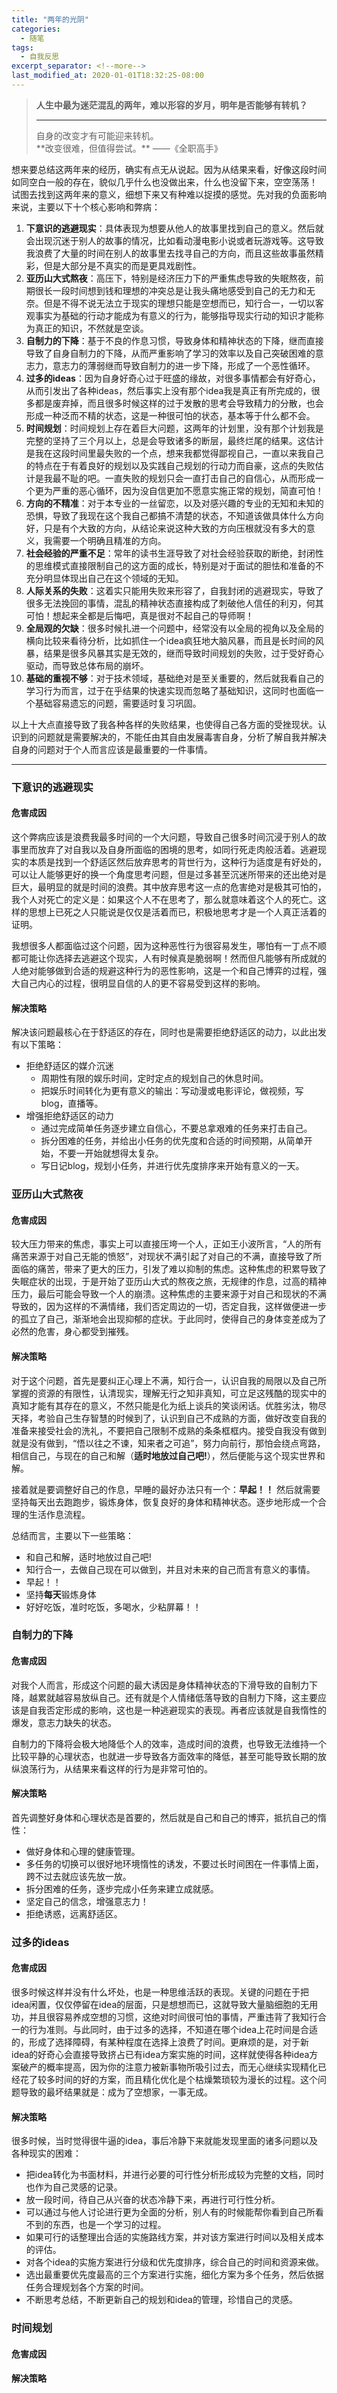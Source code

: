```yaml
---
title: "两年的光阴"
categories:
  - 随笔
tags:
  - 自我反思
excerpt_separator: <!--more-->
last_modified_at: 2020-01-01T18:32:25-08:00
---
```

> **人生中最为迷茫混乱的两年，难以形容的岁月，明年是否能够有转机？**<br>
> <hr>
> 自身的改变才有可能迎来转机。<br>
> **改变很难，但值得尝试。** ——《全职高手》
<!--more-->

想来要总结这两年来的经历，确实有点无从说起。因为从结果来看，好像这段时间如同空白一般的存在，貌似几乎什么也没做出来，什么也没留下来，空空荡荡！
试图去找到这两年来的意义，细想下来又有种难以捉摸的感觉。先对我的负面影响来说，主要以下十个核心影响和弊病：

1. **下意识的逃避现实**：具体表现为想要从他人的故事里找到自己的意义。然后就会出现沉迷于别人的故事的情况，比如看动漫电影小说或者玩游戏等。这导致我浪费了大量的时间在别人的故事里去找寻自己的方向，而且这些故事虽然精彩，但是大部分是不真实的而是更具戏剧性。
2. **亚历山大式熬夜**：高压下，特别是经济压力下的严重焦虑导致的失眠熬夜，前期很长一段时间想到钱和理想的冲突总是让我头痛地感受到自己的无力和无奈。但是不得不说无法立于现实的理想只能是空想而已，知行合一，一切以客观事实为基础的行动才能成为有意义的行为，能够指导现实行动的知识才能称为真正的知识，不然就是空谈。
3. **自制力的下降**：基于不良的作息习惯，导致身体和精神状态的下降，继而直接导致了自身自制力的下降，从而严重影响了学习的效率以及自己突破困难的意志力，意志力的薄弱继而导致自制力的进一步下降，形成了一个恶性循环。
4. **过多的ideas**：因为自身好奇心过于旺盛的缘故，对很多事情都会有好奇心，从而引发出了各种ideas，然后事实上没有那个idea我是真正有所完成的，很多都是废弃掉，而且很多时候这样的过于发散的思考会导致精力的分散，也会形成一种泛而不精的状态，这是一种很可怕的状态，基本等于什么都不会。
5. **时间规划**：时间规划上存在着巨大问题，这两年的计划里，没有那个计划我是完整的坚持了三个月以上，总是会导致诸多的断层，最终烂尾的结果。这估计是我在这段时间里最失败的一个点，想来我都觉得鄙视自己，一直以来我自己的特点在于有着良好的规划以及实践自己规划的行动力而自豪，这点的失败估计是我最不耻的吧。一直失败的规划只会一直打击自己的自信心，从而形成一个更为严重的恶心循环，因为没自信更加不愿意实施正常的规划，简直可怕！
6. **方向的不精准**：对于本专业的一丝留恋，以及对感兴趣的专业的无知和未知的恐惧，导致了我现在这个我自己都搞不清楚的状态，不知道该做具体什么方向好，只是有个大致的方向，从结论来说这种大致的方向压根就没有多大的意义，我需要一个明确且精准的方向。
7. **社会经验的严重不足**：常年的读书生涯导致了对社会经验获取的断绝，封闭性的思维模式直接限制自己的这方面的成长，特别是对于面试的胆怯和准备的不充分明显体现出自己在这个领域的无知。
8. **人际关系的失败**：这着实只能用失败来形容了，自我封闭的逃避现实，导致了很多无法挽回的事情，混乱的精神状态直接构成了刺破他人信任的利刃，何其可怕！想起来全都是后悔吧，真是很对不起自己的导师啊！
9. **全局观的欠缺**：很多时候扎进一个问题中，经常没有以全局的视角以及全局的横向比较来看待分析，比如抓住一个idea疯狂地大脑风暴，而且是长时间的风暴，结果是很多风暴其实是无效的，继而导致时间规划的失败，过于受好奇心驱动，而导致总体布局的崩坏。
10. **基础的重视不够**：对于技术领域，基础绝对是至关重要的，然后就我看自己的学习行为而言，过于在乎结果的快速实现而忽略了基础知识，这同时也面临一个基础容易遗忘的问题，需要适时复习巩固。

以上十大点直接导致了我各种各样的失败结果，也使得自己各方面的受挫现状。认识到的问题就是需要解决的，不能任由其自由发展毒害自身，分析了解自我并解决自身的问题对于个人而言应该是最重要的一件事情。

____________
### **下意识的逃避现实**
#### 危害成因
这个弊病应该是浪费我最多时间的一个大问题，导致自己很多时间沉浸于别人的故事里而放弃了对自我以及自身所面临的困境的思考，如同行死走肉般活着。逃避现实的本质是找到一个舒适区然后放弃思考的背世行为，这种行为适度是有好处的，可以让人能够更好的换一个角度思考问题，但是过多甚至沉迷所带来的还出绝对是巨大，最明显的就是时间的浪费。其中放弃思考这一点的危害绝对是极其可怕的，我个人对死亡的定义是：如果这个人不在思考了，那么就意味着这个人的死亡。这样的思想上已死之人只能说是仅仅是活着而已，积极地思考才是一个人真正活着的证明。

我想很多人都面临过这个问题，因为这种恶性行为很容易发生，哪怕有一丁点不顺都可能让你选择去逃避这个现实，人有时候真是脆弱啊！然而但凡能够有所成就的人绝对能够做到合适的规避这种行为的恶性影响，这是一个和自己博弈的过程，强大自己内心的过程，很明显自信的人的更不容易受到这样的影响。

#### 解决策略
解决该问题最核心在于舒适区的存在，同时也是需要拒绝舒适区的动力，以此出发有以下策略：

- 拒绝舒适区的媒介沉迷
  - 周期性有限的娱乐时间，定时定点的规划自己的休息时间。
  - 把娱乐时间转化为更有意义的输出：写动漫或电影评论，做视频，写blog，直播等。
- 增强拒绝舒适区的动力
  - 通过完成简单任务逐步建立自信心，不要总拿艰难的任务来打击自己。
  - 拆分困难的任务，并给出小任务的优先度和合适的时间预期，从简单开始，不要一开始就想得太复杂。
  - 写日记blog，规划小任务，并进行优先度排序来开始有意义的一天。

### **亚历山大式熬夜**
#### 危害成因
较大压力带来的焦虑，事实上可以直接压垮一个人，正如王小波所言，“人的所有痛苦来源于对自己无能的愤怒”，对现状不满引起了对自己的不满，直接导致了所面临的痛苦，带来了更大的压力，引发了难以抑制的焦虑。这种焦虑的积累导致了失眠症状的出现，于是开始了亚历山大式的熬夜之旅，无规律的作息，过高的精神压力，最后可能会导致一个人的崩溃。这种焦虑的主要来源于对自己和现状的不满导致的，因为这样的不满情绪，我们否定周边的一切，否定自我，这样做便进一步的孤立了自己，渐渐地会出现抑郁的症状。于此同时，使得自己的身体变差成为了必然的危害，身心都受到摧残。

#### 解决策略
对于这个问题，首先是要纠正心理上不满，知行合一，认识自我的局限以及自己所掌握的资源的有限性，认清现实，理解无行之知非真知，可立足这残酷的现实中的真知才能有其存在的意义，不然只能是化为纸上谈兵的笑谈闲话。优胜劣汰，物尽天择，考验自己生存智慧的时候到了，认识到自己不成熟的方面，做好改变自我的准备来接受社会的洗礼，不要把自己限制不成熟的条条框框内。接受自我没有做到就是没有做到，“悟以往之不谏，知来者之可追”，努力向前行，那怕会绕点弯路，相信自己，与现在的自己和解（**适时地放过自己吧!**），然后便能与这个现实世界和解。

接着就是要调整好自己的作息，早睡的最好办法只有一个：**早起！！** 然后就需要坚持每天出去跑跑步，锻炼身体，恢复良好的身体和精神状态。逐步地形成一个合理的生活作息流程。

总结而言，主要以下一些策略：
- 和自己和解，适时地放过自己吧!
- 知行合一，去做自己现在可以做到，并且对未来的自己而言有意义的事情。
- 早起！！
- 坚持**每天**锻炼身体
- 好好吃饭，准时吃饭，多喝水，少粘屏幕！！


### **自制力的下降**
#### 危害成因
对我个人而言，形成这个问题的最大诱因是身体精神状态的下滑导致的自制力下降，越累就越容易放纵自己。还有就是个人情绪低落导致的自制力下降，这主要应该是自我否定形成的影响，这也是一种逃避现实的表现。再者应该就是自我惰性的爆发，意志力缺失的状态。

自制力的下降将会极大地降低个人的效率，造成时间的浪费，也导致无法维持一个比较平静的心理状态，也就进一步导致各方面效率的降低，甚至可能导致长期的放纵浪荡行为，从结果来看这样的行为是非常可怕的。

#### 解决策略
首先调整好身体和心理状态是首要的，然后就是自己和自己的博弈，抵抗自己的惰性：
- 做好身体和心理的健康管理。
- 多任务的切换可以很好地环境惰性的诱发，不要过长时间困在一件事情上面，跨不过去就应该先放一放。
- 拆分困难的任务，逐步完成小任务来建立成就感。
- 坚定自己的信念，增强意志力！
- 拒绝诱惑，远离舒适区。

### **过多的ideas**
#### 危害成因
很多时候这样并没有什么坏处，也是一种思维活跃的表现。关键的问题在于把idea闲置，仅仅停留在idea的层面，只是想想而已，这就导致大量脑细胞的无用功，并且很容易养成空想的习惯，这绝对时间很可怕的事情，严重违背了我知行合一的行为准则。与此同时，由于过多的选择，不知道在哪个idea上花时间是合适的，形成了选择障碍，有某种程度在选择上浪费了时间。更麻烦的是，对于新idea的好奇心会直接导致挤占已有idea方案实施的时间，这样就使得各种idea方案破产的概率提高，因为你的注意力被新事物所吸引过去，而无心继续实现精化已经花了较多时间的好的方案，而且精化优化是个枯燥繁琐较为漫长的过程。这个问题导致的最坏结果就是：成为了空想家，一事无成。

#### 解决策略
很多时候，当时觉得很牛逼的idea，事后冷静下来就能发现里面的诸多问题以及各种现实的困难：
- 把idea转化为书面材料，并进行必要的可行性分析形成较为完整的文档，同时也作为自己灵感的记录。
- 放一段时间，待自己从兴奋的状态冷静下来，再进行可行性分析。
- 可以通过与他人讨论进行更为全面的分析，别人有的时候能帮你看到自己所看不到的东西，也是一个学习的过程。
- 如果可行的话整理出合适的实施路线方案，并对该方案进行时间以及相关成本的评估。
- 对各个idea的实施方案进行分级和优先度排序，综合自己的时间和资源来做。
- 选出最重要优先度最高的三个方案进行实施，细化方案为多个任务，然后依据任务合理规划各个方案的时间。
- 不断思考总结，不断更新自己的规划和idea的管理，珍惜自己的灵感。

### **时间规划**
#### 危害成因


#### 解决策略